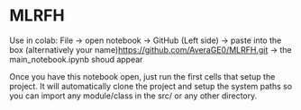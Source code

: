 # MLRFH

Use in colab: File -> open notebook -> GitHub (Left side) -> paste into the box (alternatively your name)https://github.com/AveraGE0/MLRFH.git -> the main_notebook.ipynb shoud appear

Once you have this notebook open, just run the first cells that setup the project. It will automatically clone the project and setup the system paths so you can import any module/class in the src/ or any other directory.